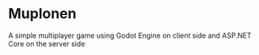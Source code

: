 # Muplonen
A simple multiplayer game using Godot Engine on client side and ASP.NET Core on the server side
